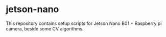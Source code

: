 # jetson-nano
This repository contains setup scripts for Jetson Nano B01 + Raspberry pi camera, beside some CV algorithms.
